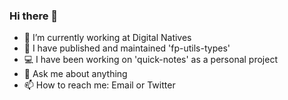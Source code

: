 ### Hi there 👋

- 🔭 I’m currently working at Digital Natives
- 🌱 I have published and maintained 'fp-utils-types'
- 💻 I have been working on 'quick-notes' as a personal project
- 💬 Ask me about anything
- 📫 How to reach me: Email or Twitter
